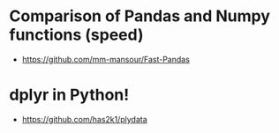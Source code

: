 # Comparison of Pandas and Numpy functions (speed)

* https://github.com/mm-mansour/Fast-Pandas

# dplyr in Python!

* https://github.com/has2k1/plydata

